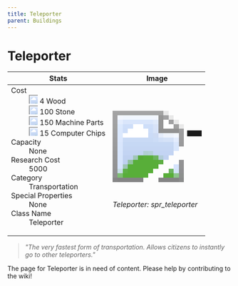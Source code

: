 ```yaml
---
title: Teleporter
parent: Buildings
---
```

# Teleporter

[//]: # (Pre-generated content)
<table><thead><tr><th>Stats</th><th>Image</th></tr></thead><tbody><tr><td><dl><dt>Cost</dt><dd><div class="resource-icon"><img style="object-position: -637px -751px;" src="https://tfe2-wiki.github.io/assets/sprites.png"></div> 4 Wood<br><div class="resource-icon"><img style="object-position: -637px -737px;" src="https://tfe2-wiki.github.io/assets/sprites.png"></div> 100 Stone<br><div class="resource-icon"><img style="object-position: -795px -761px;" src="https://tfe2-wiki.github.io/assets/sprites.png"></div> 150 Machine Parts<br><div class="resource-icon"><img style="object-position: -526px -523px;" src="https://tfe2-wiki.github.io/assets/sprites.png"></div> 15 Computer Chips</dd><dt>Capacity</dt><dd>None</dd><dt>Research Cost</dt><dd>5000</dd><dt>Category</dt><dd>Transportation</dd><dt>Special Properties</dt><dd>None</dd><dt>Class Name</dt><dd>Teleporter</dd></dl></td><td><style>.building-image {width: 200px;height: 200px;overflow: hidden;position: relative;}.building-image img {image-rendering: pixelated;object-fit: none;transform: scale(10);transform-origin: left top;position: absolute;left: 0;top: 0;}.resource-image {width: 200px;height: 200px;overflow: hidden;position: relative;}.resource-image img {image-rendering: pixelated;object-fit: none;transform: scale(20);transform-origin: left top;position: absolute;left: 0;top: 0;}.building-icon {width: 20px;height: 20px;overflow: hidden;position: relative;display: inline-block;}.building-icon img {image-rendering: pixelated;object-fit: none;transform: scale(1);transform-origin: left top;position: absolute;left: 0;top: 0;}.resource-icon {width: 20px;height: 20px;overflow: hidden;position: relative;display: inline-block;}.resource-icon img {image-rendering: pixelated;object-fit: none;transform: scale(2);transform-origin: left top;position: absolute;left: 0;top: 0;}</style><div class="building-image"><img style="object-position: -46px -1042px;" src="https://tfe2-wiki.github.io/assets/sprites.png" alt="Teleporter Back"><img style="object-position: -24px -1042px;" src="https://tfe2-wiki.github.io/assets/sprites.png" alt="Teleporter"></div><i>Teleporter: spr_teleporter</i></td></tr></tbody></table><blockquote><i>"The very fastest form of transportation. Allows citizens to instantly go to other teleporters."</i></blockquote>

The page for Teleporter is in need of content. Please help by contributing to the wiki!
